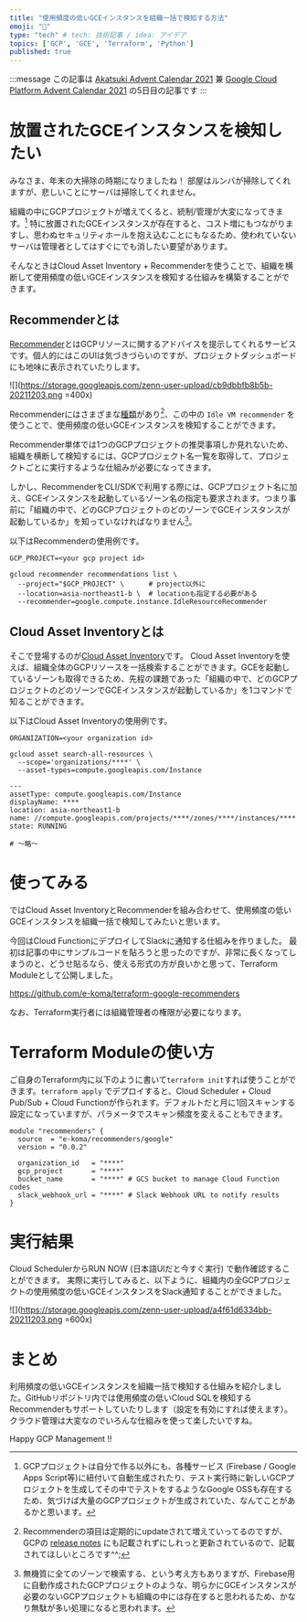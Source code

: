 ```yaml
---
title: "使用頻度の低いGCEインスタンスを組織一括で検知する方法"
emoji: "🚿"
type: "tech" # tech: 技術記事 / idea: アイデア
topics: ['GCP', 'GCE', 'Terraform', 'Python']
published: true
---
```


:::message
この記事は [Akatsuki Advent Calendar 2021](https://adventar.org/calendars/6566) 兼 [Google Cloud Platform Advent Calendar 2021](https://qiita.com/advent-calendar/2021/gcp)
の5日目の記事です
:::

# 放置されたGCEインスタンスを検知したい

みなさま、年末の大掃除の時期になりましたね！
部屋はルンバが掃除してくれますが、悲しいことにサーバは掃除してくれません。

組織の中にGCPプロジェクトが増えてくると、統制/管理が大変になってきます。[^1]
特に放置されたGCEインスタンスが存在すると、コスト増にもつながりますし、思わぬセキュリティホールを抱え込むことにもなるため、使われていないサーバは管理者としてはすぐにでも消したい要望があります。

そんなときはCloud Asset Inventory + Recommenderを使うことで、組織を横断して使用頻度の低いGCEインスタンスを検知する仕組みを構築することができます。

[^1]: GCPプロジェクトは自分で作る以外にも、各種サービス (Firebase / Google Apps Script等)に紐付いて自動生成されたり、テスト実行時に新しいGCPプロジェクトを生成してその中でテストをするようなGoogle OSSも存在するため、気づけば大量のGCPプロジェクトが生成されていた、なんてことがあるかと思います。

## Recommenderとは

[Recommender](https://cloud.google.com/recommender/docs/overview)とはGCPリソースに関するアドバイスを提示してくれるサービスです。個人的にはこのUIは気づきづらいのですが、プロジェクトダッシュボードにも地味に表示されていたりします。

![](https://storage.googleapis.com/zenn-user-upload/cb9dbbfb8b5b-20211203.png =400x)

Recommenderにはさまざまな[種類](https://cloud.google.com/recommender/docs/recommenders)があり[^2]、この中の `Idle VM recommender` を使うことで、使用頻度の低いGCEインスタンスを検知することができます。

Recommender単体では1つのGCPプロジェクトの推奨事項しか見れないため、組織を横断して検知するには、GCPプロジェクト名一覧を取得して、プロジェクトごとに実行するような仕組みが必要になってきます。

しかし、RecommenderをCLI/SDKで利用する際には、GCPプロジェクト名に加え、GCEインスタンスを起動しているゾーン名の指定も要求されます。つまり事前に「組織の中で、どのGCPプロジェクトのどのゾーンでGCEインスタンスが起動しているか」を知っていなければなりません[^3]。

以下はRecommenderの使用例です。
```shell: Recommender利用例
GCP_PROJECT=<your gcp project id>

gcloud recommender recommendations list \
  --project="$GCP_PROJECT" \      # project以外に
  --location=asia-northeast1-b \  # locationも指定する必要がある
  --recommender=google.compute.instance.IdleResourceRecommender
```

[^2]: Recommenderの項目は定期的にupdateされて増えていってるのですが、GCPの [release notes](https://cloud.google.com/release-notes) にも記載されずにしれっと更新されているので、記載されてほしいところです^^;

[^3]: 無機質に全てのゾーンで検索する、という考え方もありますが、Firebase用に自動作成されたGCPプロジェクトのような、明らかにGCEインスタンスが必要のないGCPプロジェクトも組織の中には存在すると思われるため、かなり無駄が多い処理になると思われます。

## Cloud Asset Inventoryとは
そこで登場するのが[Cloud Asset Inventory](https://cloud.google.com/asset-inventory/docs/overview)です。
Cloud Asset Inventoryを使えば、組織全体のGCPリソースを一括検索することができます。GCEを起動しているゾーンも取得できるため、先程の課題であった「組織の中で、どのGCPプロジェクトのどのゾーンでGCEインスタンスが起動しているか」を1コマンドで知ることができます。

以下はCloud Asset Inventoryの使用例です。
```shell: Cloud Asset Inventory利用例
ORGANIZATION=<your organization id>

gcloud asset search-all-resources \
  --scope='organizations/****' \
  --asset-types=compute.googleapis.com/Instance
```

```shell: 実行結果
---
assetType: compute.googleapis.com/Instance
displayName: ****
location: asia-northeast1-b
name: //compute.googleapis.com/projects/****/zones/****/instances/****
state: RUNNING

# 〜略〜
```

# 使ってみる

ではCloud Asset InventoryとRecommenderを組み合わせて、使用頻度の低いGCEインスタンスを組織一括で検知してみたいと思います。

今回はCloud FunctionにデプロイしてSlackに通知する仕組みを作りました。
最初は記事の中にサンプルコードを貼ろうと思ったのですが、非常に長くなってしまうのと、どうせ貼るなら、使える形式の方が良いかと思って、Terraform Moduleとして公開しました。

https://github.com/e-koma/terraform-google-recommenders

なお、Terraform実行者には組織管理者の権限が必要になります。

# Terraform Moduleの使い方
ご自身のTerraform内に以下のように書いて`terraform init`すれば使うことができます。`terraform apply` でデプロイすると、Cloud Scheduler + Cloud Pub/Sub + Cloud Functionが作られます。デフォルトだと月に1回スキャンする設定になっていますが、パラメータでスキャン頻度を変えることもできます。

```hcl
module "recommenders" {
  source  = "e-koma/recommenders/google"
  version = "0.0.2"

  organization_id   = "****"
  gcp_project       = "****"
  bucket_name       = "****" # GCS bucket to manage Cloud Function codes
  slack_webhook_url = "****" # Slack Webhook URL to notify results
}
```

# 実行結果
Cloud SchedulerからRUN NOW (日本語UIだと今すぐ実行) で動作確認することができます。
実際に実行してみると、以下ように、組織内の全GCPプロジェクトの使用頻度の低いGCEインスタンスをSlack通知することができました。

![](https://storage.googleapis.com/zenn-user-upload/a4f61d6334bb-20211203.png =600x)

# まとめ
利用頻度の低いGCEインスタンスを組織一括で検知する仕組みを紹介しました。GitHubリポジトリ内では使用頻度の低いCloud SQLを検知するRecommenderもサポートしていたりします（設定を有効にすれば使えます）。クラウド管理は大変なのでいろんな仕組みを使って楽したいですね。

Happy GCP Management !!
